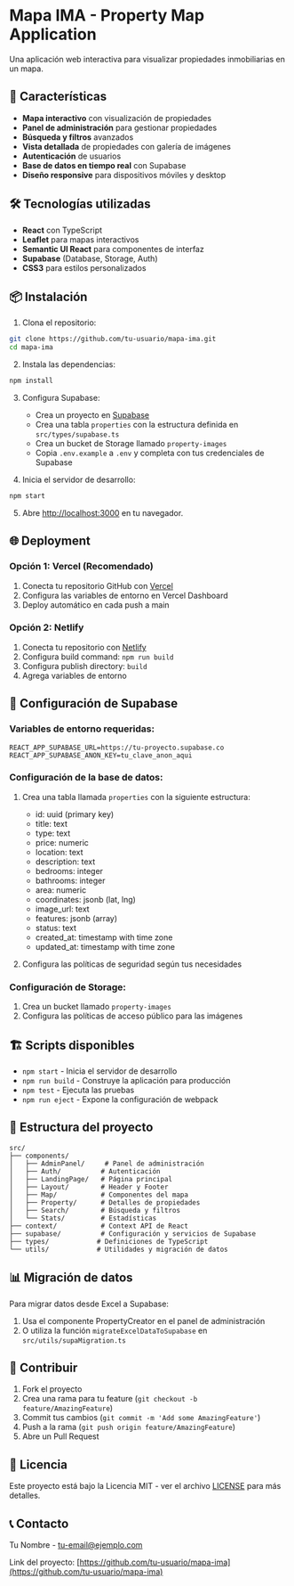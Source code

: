 # Mapa IMA - Property Map Application

Una aplicación web interactiva para visualizar propiedades inmobiliarias en un mapa.

## 🚀 Características

- **Mapa interactivo** con visualización de propiedades
- **Panel de administración** para gestionar propiedades
- **Búsqueda y filtros** avanzados
- **Vista detallada** de propiedades con galería de imágenes
- **Autenticación** de usuarios
- **Base de datos en tiempo real** con Supabase
- **Diseño responsive** para dispositivos móviles y desktop

## 🛠️ Tecnologías utilizadas

- **React** con TypeScript
- **Leaflet** para mapas interactivos
- **Semantic UI React** para componentes de interfaz
- **Supabase** (Database, Storage, Auth)
- **CSS3** para estilos personalizados

## 📦 Instalación

1. Clona el repositorio:
```bash
git clone https://github.com/tu-usuario/mapa-ima.git
cd mapa-ima
```

2. Instala las dependencias:
```bash
npm install
```

3. Configura Supabase:
   - Crea un proyecto en [Supabase](https://supabase.com)
   - Crea una tabla `properties` con la estructura definida en `src/types/supabase.ts`
   - Crea un bucket de Storage llamado `property-images`
   - Copia `.env.example` a `.env` y completa con tus credenciales de Supabase

4. Inicia el servidor de desarrollo:
```bash
npm start
```

5. Abre [http://localhost:3000](http://localhost:3000) en tu navegador.

## 🌐 Deployment

### Opción 1: Vercel (Recomendado)
1. Conecta tu repositorio GitHub con [Vercel](https://vercel.com)
2. Configura las variables de entorno en Vercel Dashboard
3. Deploy automático en cada push a main

### Opción 2: Netlify
1. Conecta tu repositorio con [Netlify](https://netlify.com)
2. Configura build command: `npm run build`
3. Configura publish directory: `build`
4. Agrega variables de entorno



## 🔧 Configuración de Supabase

### Variables de entorno requeridas:
```env
REACT_APP_SUPABASE_URL=https://tu-proyecto.supabase.co
REACT_APP_SUPABASE_ANON_KEY=tu_clave_anon_aqui
```

### Configuración de la base de datos:
1. Crea una tabla llamada `properties` con la siguiente estructura:
   - id: uuid (primary key)
   - title: text
   - type: text
   - price: numeric
   - location: text
   - description: text
   - bedrooms: integer
   - bathrooms: integer
   - area: numeric
   - coordinates: jsonb (lat, lng)
   - image_url: text
   - features: jsonb (array)
   - status: text
   - created_at: timestamp with time zone
   - updated_at: timestamp with time zone

2. Configura las políticas de seguridad según tus necesidades

### Configuración de Storage:
1. Crea un bucket llamado `property-images`
2. Configura las políticas de acceso público para las imágenes

## 🏗️ Scripts disponibles

- `npm start` - Inicia el servidor de desarrollo
- `npm run build` - Construye la aplicación para producción
- `npm test` - Ejecuta las pruebas
- `npm run eject` - Expone la configuración de webpack

## 📁 Estructura del proyecto

```
src/
├── components/
│   ├── AdminPanel/     # Panel de administración
│   ├── Auth/          # Autenticación
│   ├── LandingPage/   # Página principal
│   ├── Layout/        # Header y Footer
│   ├── Map/           # Componentes del mapa
│   ├── Property/      # Detalles de propiedades
│   ├── Search/        # Búsqueda y filtros
│   └── Stats/         # Estadísticas
├── context/           # Context API de React
├── supabase/          # Configuración y servicios de Supabase
├── types/            # Definiciones de TypeScript
└── utils/            # Utilidades y migración de datos
```

## 📊 Migración de datos

Para migrar datos desde Excel a Supabase:
1. Usa el componente PropertyCreator en el panel de administración
2. O utiliza la función `migrateExcelDataToSupabase` en `src/utils/supaMigration.ts`

## 🤝 Contribuir

1. Fork el proyecto
2. Crea una rama para tu feature (`git checkout -b feature/AmazingFeature`)
3. Commit tus cambios (`git commit -m 'Add some AmazingFeature'`)
4. Push a la rama (`git push origin feature/AmazingFeature`)
5. Abre un Pull Request

## 📄 Licencia

Este proyecto está bajo la Licencia MIT - ver el archivo [LICENSE](LICENSE) para más detalles.

## 📞 Contacto

Tu Nombre - tu-email@ejemplo.com

Link del proyecto: [https://github.com/tu-usuario/mapa-ima](https://github.com/tu-usuario/mapa-ima)